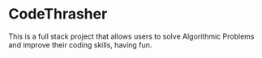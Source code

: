 # CodeThrasher
This is a full stack project that allows users to solve Algorithmic Problems and improve their coding skills, having fun.

